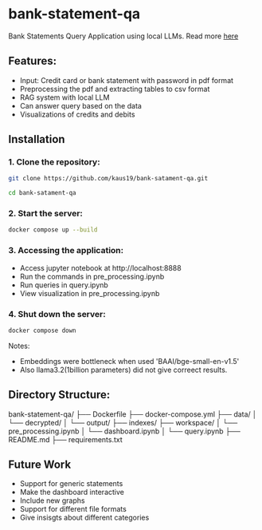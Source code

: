 # bank-statement-qa

Bank Statements Query Application using local LLMs. Read more [here](https://docs.llamaindex.ai/en/stable/getting_started/concepts/)


## Features:

- Input: Credit card or bank statement with password in pdf format
- Preprocessing the pdf and extracting tables to csv format
- RAG system with local LLM
- Can answer query based on the data
- Visualizations of credits and debits


## Installation

### 1. Clone the repository:

```sh
git clone https://github.com/kaus19/bank-satament-qa.git

cd bank-satament-qa
```

### 2. Start the server:

```sh
docker compose up --build
```

### 3. Accessing the application:
- Access jupyter notebook at http://localhost:8888
- Run the commands in pre_processing.ipynb 
- Run queries in query.ipynb
- View visualization in pre_processing.ipynb

### 4. Shut down the server:

```sh
docker compose down
```


Notes:
- Embeddings were bottleneck when used 'BAAI/bge-small-en-v1.5'
- Also llama3.2(1billion parameters) did not give correect results.


## Directory Structure:

bank-statement-qa/
├── Dockerfile
├── docker-compose.yml
├── data/
│   └── decrypted/
│   └── output/
├── indexes/
├── workspace/
│   └── pre_processing.ipynb
│   └── dashboard.ipynb
│   └── query.ipynb
├── README.md
├── requirements.txt


## Future Work

- Support for generic statements
- Make the dashboard interactive
- Include new graphs
- Support for different file formats
- Give insisgts about different categories